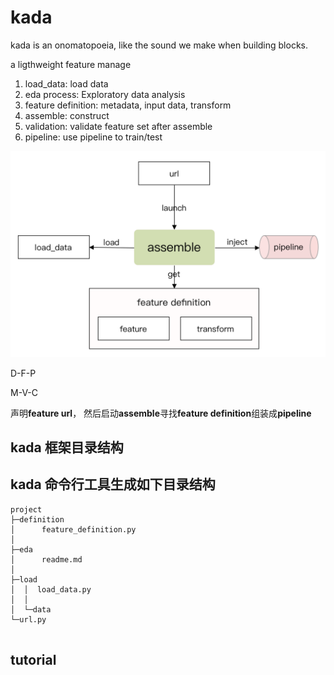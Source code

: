 # kada

kada is an onomatopoeia, like the sound we make when building blocks.

a ligthweight feature manage

1. load_data: load data
2. eda process: Exploratory data analysis
3. feature definition: metadata, input data, transform
4. assemble: construct
5. validation: validate feature set after assemble
6. pipeline: use pipeline to train/test 

![](kada.png)


D-F-P

M-V-C


声明**feature url**， 然后启动**assemble**寻找**feature definition**组装成**pipeline**

## kada 框架目录结构


## kada 命令行工具生成如下目录结构

```
project
├─definition
│      feature_definition.py
│
├─eda
│      readme.md
│
├─load
│  │  load_data.py
│  │
│  └─data
└─url.py 
       
```

## tutorial

